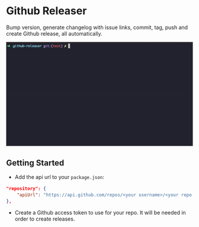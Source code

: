 # Github Releaser
Bump version, generate changelog with issue links, commit, tag, push and create Github release, all automatically.

<p align="center"><img src="demo/demo.gif"></p>	

## Getting Started
* Add the api url to your `package.json`:
```json
"repository": {
    "apiUrl": "https://api.github.com/repos/<your username>/<your repo name>"
},
```

* Create a Github access token to use for your repo. It will be needed in order to create releases.